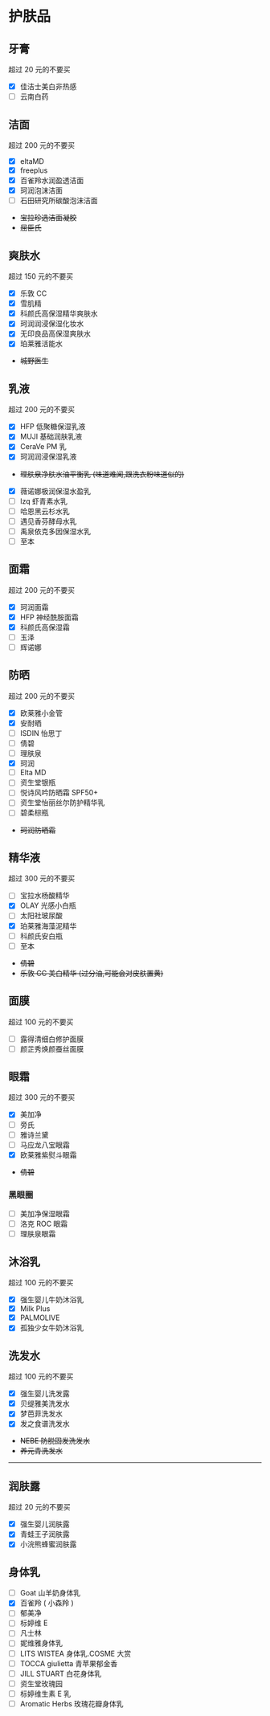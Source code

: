 # 护肤品

## 牙膏

超过 $20$ 元的不要买

- [x] 佳洁士美白非热感
- [ ] 云南白药

## 洁面

超过 $200$ 元的不要买

- [x] eltaMD
- [x] freeplus
- [x] 百雀羚水润盈透洁面
- [x] 珂润泡沫洁面
- [ ] 石田研究所碳酸泡沫洁面
- ~~宝拉珍选洁面凝胶~~
- ~~屈臣氏~~

## 爽肤水

超过 $150$ 元的不要买

- [x] 乐敦 CC
- [x] 雪肌精
- [x] 科颜氏高保湿精华爽肤水
- [x] 珂润润浸保湿化妆水
- [x] 无印良品高保湿爽肤水
- [x] 珀莱雅活能水
- ~~城野医生~~

## 乳液

超过 $200$ 元的不要买

- [x] HFP 低聚糖保湿乳液
- [x] MUJI 基础润肤乳液
- [x] CeraVe PM 乳
- [x] 珂润润浸保湿乳液
- ~~理肤泉净肤水油平衡乳 (味道难闻,跟洗衣粉味道似的)~~
- [x] 薇诺娜极润保湿水盈乳
- [ ] lzq 虾青素水乳
- [ ] 哈恩黑云杉水乳
- [ ] 遇见香芬酵母水乳
- [ ] 禹泉依克多因保湿水乳
- [ ] 至本

## 面霜

超过 $200$ 元的不要买

- [x] 珂润面霜
- [x] HFP 神经酰胺面霜
- [x] 科颜氏高保湿霜
- [ ] 玉泽
- [ ] 辉诺娜

## 防晒

超过 $200$ 元的不要买

- [x] 欧莱雅小金管
- [x] 安耐晒
- [ ] ISDIN 怡思丁
- [ ] 倩碧
- [ ] 理肤泉
- [x] 珂润
- [ ] Elta MD
- [ ] 资生堂银瓶
- [ ] 悦诗风吟防晒霜 SPF50+
- [ ] 资生堂怡丽丝尔防护精华乳
- [ ] 碧柔棕瓶
- ~~珂润防晒霜~~

## 精华液

超过 $300$ 元的不要买

- [ ] 宝拉水杨酸精华
- [x] OLAY 光感小白瓶
- [ ] 太阳社玻尿酸
- [x] 珀莱雅海藻泥精华
- [ ] 科颜氏安白瓶
- [ ] 至本
- ~~倩碧~~
- ~~乐敦 CC 美白精华 (过分油,可能会对皮肤置黄)~~

## 面膜

超过 $100$ 元的不要买

- [ ] 露得清细白修护面膜
- [ ] 颜芷秀焕颜蚕丝面膜

## 眼霜

超过 $300$ 元的不要买

- [x] 美加净
- [ ] 旁氏
- [ ] 雅诗兰黛
- [ ] 马应龙八宝眼霜
- [x] 欧莱雅紫熨斗眼霜

- ~~倩碧~~

### 黑眼圈

- [ ] 美加净保湿眼霜
- [ ] 洛克 ROC 眼霜
- [ ] 理肤泉眼霜

## 沐浴乳

超过 $100$ 元的不要买

- [x] 强生婴儿牛奶沐浴乳
- [x] Milk Plus
- [x] PALMOLIVE
- [x] 孤独少女牛奶沐浴乳

## 洗发水

超过 $100$ 元的不要买

- [x] 强生婴儿洗发露
- [x] 贝缇雅美洗发水
- [x] 梦芭菲洗发水
- [x] 发之食谱洗发水
- ~~NEBE 防脱固发洗发水~~
- ~~养元青洗发水~~

---

## 润肤露

超过 $20$ 元的不要买

- [x] 强生婴儿润肤露
- [x] 青蛙王子润肤露
- [x] 小浣熊蜂蜜润肤露

## 身体乳

- [ ] Goat 山羊奶身体乳
- [x] 百雀羚 ( 小森羚 )
- [ ] 郁美净
- [ ] 标婷维 E
- [ ] 凡士林
- [ ] 妮维雅身体乳
- [ ] LITS WISTEA 身体乳.COSME 大赏
- [ ] TOCCA giulietta 青苹果郁金香
- [ ] JILL STUART 白花身体乳
- [ ] 资生堂玫瑰园
- [ ] 标婷维生素 E 乳
- [ ] Aromatic Herbs 玫瑰花瓣身体乳
